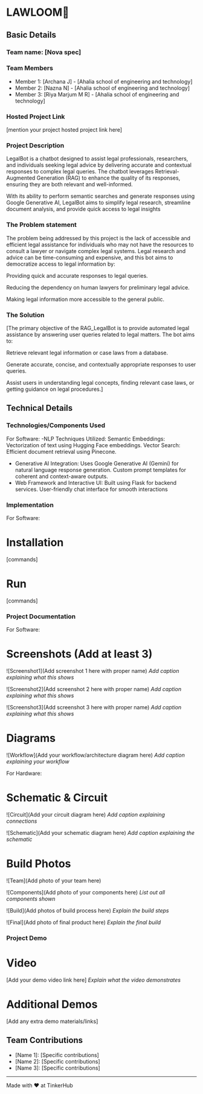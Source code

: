 # LAWLOOM🎯


## Basic Details
### Team name: [Nova spec]


### Team Members
- Member 1: [Archana J] - [Ahalia school of engineering and technology]
- Member 2: [Nazna N] - [Ahalia school of engineering and technology]
- Member 3: [Riya Marjum M R] - [Ahalia school of engineering and technology]

### Hosted Project Link
[mention your project hosted project link here]

### Project Description
 LegalBot is a chatbot designed to assist legal professionals, researchers, and individuals seeking legal advice by delivering accurate and contextual responses to complex legal queries. The chatbot leverages Retrieval-Augmented Generation (RAG) to enhance the quality of its responses, ensuring they are both relevant and well-informed.

With its ability to perform semantic searches and generate responses using Google Generative AI, LegalBot aims to simplify legal research, streamline document analysis, and provide quick access to legal insights
### The Problem statement
The problem being addressed by this project is the lack of accessible and efficient legal assistance for individuals who may not have the resources to consult a lawyer or navigate complex legal systems. Legal research and advice can be time-consuming and expensive, and this bot aims to democratize access to legal information by:

Providing quick and accurate responses to legal queries.

Reducing the dependency on human lawyers for preliminary legal advice.

Making legal information more accessible to the general public.
### The Solution
[The primary objective of the RAG_LegalBot is to provide automated legal assistance by answering user queries related to legal matters. The bot aims to:

Retrieve relevant legal information or case laws from a database.

Generate accurate, concise, and contextually appropriate responses to user queries.

Assist users in understanding legal concepts, finding relevant case laws, or getting guidance on legal procedures.]

## Technical Details
### Technologies/Components Used
For Software:
-NLP Techniques Utilized:
       Semantic Embeddings: Vectorization of text using Hugging Face embeddings.
       Vector Search: Efficient document retrieval using Pinecone.
* Generative AI Integration:
      Uses Google Generative AI (Gemini) for natural language response generation.
             Custom prompt templates for coherent and context-aware outputs.
* Web Framework and Interactive UI:
Built using Flask for backend services.
User-friendly chat interface for smooth interactions

### Implementation
For Software:
# Installation
[commands]

# Run
[commands]

### Project Documentation
For Software:

# Screenshots (Add at least 3)
![Screenshot1](Add screenshot 1 here with proper name)
*Add caption explaining what this shows*

![Screenshot2](Add screenshot 2 here with proper name)
*Add caption explaining what this shows*

![Screenshot3](Add screenshot 3 here with proper name)
*Add caption explaining what this shows*

# Diagrams
![Workflow](Add your workflow/architecture diagram here)
*Add caption explaining your workflow*

For Hardware:

# Schematic & Circuit
![Circuit](Add your circuit diagram here)
*Add caption explaining connections*

![Schematic](Add your schematic diagram here)
*Add caption explaining the schematic*

# Build Photos
![Team](Add photo of your team here)


![Components](Add photo of your components here)
*List out all components shown*

![Build](Add photos of build process here)
*Explain the build steps*

![Final](Add photo of final product here)
*Explain the final build*

### Project Demo
# Video
[Add your demo video link here]
*Explain what the video demonstrates*

# Additional Demos
[Add any extra demo materials/links]

## Team Contributions
- [Name 1]: [Specific contributions]
- [Name 2]: [Specific contributions]
- [Name 3]: [Specific contributions]

---
Made with ❤️ at TinkerHub
